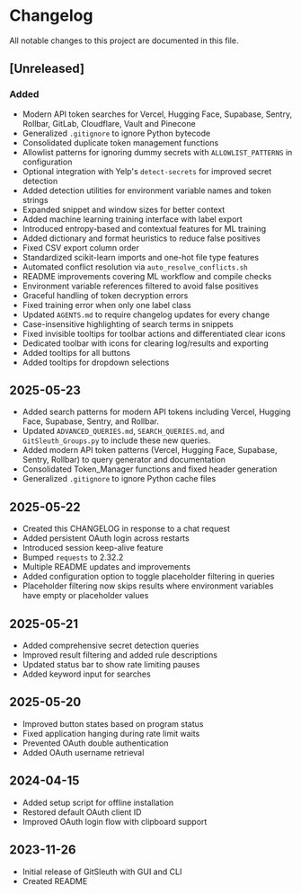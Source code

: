 # Changelog

All notable changes to this project are documented in this file.

## [Unreleased]
### Added
- Modern API token searches for Vercel, Hugging Face, Supabase, Sentry, Rollbar,
  GitLab, Cloudflare, Vault and Pinecone
- Generalized `.gitignore` to ignore Python bytecode
- Consolidated duplicate token management functions
- Allowlist patterns for ignoring dummy secrets with `ALLOWLIST_PATTERNS` in configuration
- Optional integration with Yelp's `detect-secrets` for improved secret detection
- Added detection utilities for environment variable names and token strings
- Expanded snippet and window sizes for better context
- Added machine learning training interface with label export
- Introduced entropy-based and contextual features for ML training
- Added dictionary and format heuristics to reduce false positives
- Fixed CSV export column order
- Standardized scikit-learn imports and one-hot file type features
- Automated conflict resolution via `auto_resolve_conflicts.sh`
- README improvements covering ML workflow and compile checks
- Environment variable references filtered to avoid false positives
- Graceful handling of token decryption errors
- Fixed training error when only one label class
- Updated `AGENTS.md` to require changelog updates for every change
- Case-insensitive highlighting of search terms in snippets
- Fixed invisible tooltips for toolbar actions and differentiated clear icons
- Dedicated toolbar with icons for clearing log/results and exporting
- Added tooltips for all buttons
- Added tooltips for dropdown selections


## 2025-05-23
- Added search patterns for modern API tokens including Vercel, Hugging Face,
  Supabase, Sentry, and Rollbar.
- Updated `ADVANCED_QUERIES.md`, `SEARCH_QUERIES.md`, and
  `GitSleuth_Groups.py` to include these new queries.
- Added modern API token patterns (Vercel, Hugging Face, Supabase, Sentry, Rollbar)
  to query generator and documentation
- Consolidated Token_Manager functions and fixed header generation
- Generalized `.gitignore` to ignore Python cache files

## 2025-05-22
- Created this CHANGELOG in response to a chat request
- Added persistent OAuth login across restarts
- Introduced session keep-alive feature
- Bumped `requests` to 2.32.2
- Multiple README updates and improvements
- Added configuration option to toggle placeholder filtering in queries
- Placeholder filtering now skips results where environment variables
  have empty or placeholder values


## 2025-05-21
- Added comprehensive secret detection queries
- Improved result filtering and added rule descriptions
- Updated status bar to show rate limiting pauses
- Added keyword input for searches

## 2025-05-20
- Improved button states based on program status
- Fixed application hanging during rate limit waits
- Prevented OAuth double authentication
- Added OAuth username retrieval

## 2024-04-15
- Added setup script for offline installation
- Restored default OAuth client ID
- Improved OAuth login flow with clipboard support

## 2023-11-26
- Initial release of GitSleuth with GUI and CLI
- Created README
